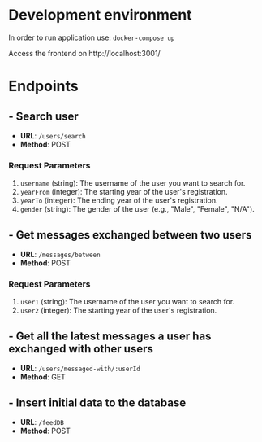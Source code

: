 # Development environment

In order to run application use:
      `docker-compose up`

Access the frontend on http://localhost:3001/

# Endpoints

## - Search user

- **URL**: `/users/search`
- **Method**: POST

### Request Parameters

1. `username` (string): The username of the user you want to search for.
2. `yearFrom` (integer): The starting year of the user's registration.
3. `yearTo` (integer): The ending year of the user's registration.
4. `gender` (string): The gender of the user (e.g., "Male", "Female", "N/A").

## - Get messages exchanged between two users

- **URL**: `/messages/between`
- **Method**: POST

### Request Parameters

1. `user1` (string): The username of the user you want to search for.
2. `user2` (integer): The starting year of the user's registration.

## - Get all the latest messages a user has exchanged with other users

- **URL**: `/users/messaged-with/:userId`
- **Method**: GET

## - Insert initial data to the database

- **URL**: `/feedDB`
- **Method**: POST